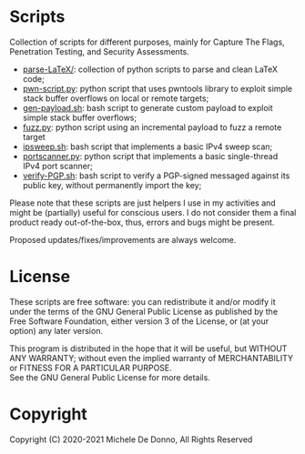 # Scripts

Collection of scripts for different purposes, mainly for Capture The Flags, Penetration Testing, and Security Assessments.

* [parse-LaTeX/](parse-LaTeX/): collection of python scripts to parse and clean LaTeX code;
* [pwn-script.py](pwn-script.py): python script that uses pwntools library to exploit simple stack buffer overflows on local or remote targets;
* [gen-payload.sh](gen-payload.sh): bash script to generate custom payload to exploit simple stack buffer overflows;
* [fuzz.py](fuzz.py): python script using an incremental payload to fuzz a remote target
* [ipsweep.sh](ipsweep.sh): bash script that implements a basic IPv4 sweep scan;
* [portscanner.py](portscanner.py): python script that implements a basic single-thread IPv4 port scanner;
* [verify-PGP.sh](verify-PGP.sh): bash script to verify a PGP-signed messaged against its public key, without permanently import the key;

Please note that these scripts are just helpers I use in my activities and might be (partially) useful for conscious users. I do not consider them a final product ready out-of-the-box, thus, errors and bugs might be present.

Proposed updates/fixes/improvements are always welcome.

# License
These scripts are free software: you can redistribute it and/or modify it under the terms of the GNU General Public License as published by the Free Software Foundation, either version 3 of the License, or (at your option) any later version.

This program is distributed in the hope that it will be useful, but WITHOUT ANY WARRANTY; without even the implied warranty of  MERCHANTABILITY or FITNESS FOR A PARTICULAR PURPOSE.  
See the GNU General Public License for more details.

# Copyright

Copyright (C) 2020-2021 Michele De Donno, All Rights Reserved
